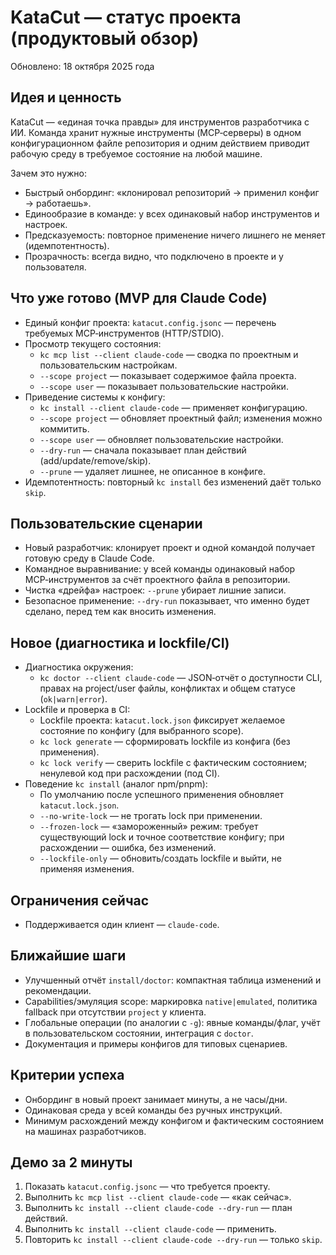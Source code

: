 # KataCut — статус проекта (продуктовый обзор)

Обновлено: 18 октября 2025 года

## Идея и ценность
KataCut — «единая точка правды» для инструментов разработчика с ИИ. Команда хранит нужные инструменты (MCP‑серверы) в одном конфигурационном файле репозитория и одним действием приводит рабочую среду в требуемое состояние на любой машине.

Зачем это нужно:
- Быстрый онбординг: «клонировал репозиторий → применил конфиг → работаешь».
- Единообразие в команде: у всех одинаковый набор инструментов и настроек.
- Предсказуемость: повторное применение ничего лишнего не меняет (идемпотентность).
- Прозрачность: всегда видно, что подключено в проекте и у пользователя.

## Что уже готово (MVP для Claude Code)
- Единый конфиг проекта: `katacut.config.jsonc` — перечень требуемых MCP‑инструментов (HTTP/STDIO).
- Просмотр текущего состояния:
  - `kc mcp list --client claude-code` — сводка по проектным и пользовательским настройкам.
  - `--scope project` — показывает содержимое файла проекта.
  - `--scope user` — показывает пользовательские настройки.
- Приведение системы к конфигу:
  - `kc install --client claude-code` — применяет конфигурацию.
  - `--scope project` — обновляет проектный файл; изменения можно коммитить.
  - `--scope user` — обновляет пользовательские настройки.
  - `--dry-run` — сначала показывает план действий (add/update/remove/skip).
  - `--prune` — удаляет лишнее, не описанное в конфиге.
- Идемпотентность: повторный `kc install` без изменений даёт только `skip`.

## Пользовательские сценарии
- Новый разработчик: клонирует проект и одной командой получает готовую среду в Claude Code.
- Командное выравнивание: у всей команды одинаковый набор MCP‑инструментов за счёт проектного файла в репозитории.
- Чистка «дрейфа» настроек: `--prune` убирает лишние записи.
- Безопасное применение: `--dry-run` показывает, что именно будет сделано, перед тем как вносить изменения.

## Новое (диагностика и lockfile/CI)
- Диагностика окружения:
  - `kc doctor --client claude-code` — JSON‑отчёт о доступности CLI, правах на project/user файлы, конфликтах и общем статусе (`ok|warn|error`).
- Lockfile и проверка в CI:
  - Lockfile проекта: `katacut.lock.json` фиксирует желаемое состояние по конфигу (для выбранного scope).
  - `kc lock generate` — сформировать lockfile из конфига (без применения).
  - `kc lock verify` — сверить lockfile с фактическим состоянием; ненулевой код при расхождении (под CI).
- Поведение `kc install` (аналог npm/pnpm):
  - По умолчанию после успешного применения обновляет `katacut.lock.json`.
  - `--no-write-lock` — не трогать lock при применении.
  - `--frozen-lock` — «замороженный» режим: требует существующий lock и точное соответствие конфигу; при расхождении — ошибка, без изменений.
  - `--lockfile-only` — обновить/создать lockfile и выйти, не применяя изменения.

## Ограничения сейчас
- Поддерживается один клиент — `claude-code`.

## Ближайшие шаги
- Улучшенный отчёт `install/doctor`: компактная таблица изменений и рекомендации.
- Capabilities/эмуляция scope: маркировка `native|emulated`, политика fallback при отсутствии `project` у клиента.
- Глобальные операции (по аналогии с `-g`): явные команды/флаг, учёт в пользовательском состоянии, интеграция с `doctor`.
- Документация и примеры конфигов для типовых сценариев.

## Критерии успеха
- Онбординг в новый проект занимает минуты, а не часы/дни.
- Одинаковая среда у всей команды без ручных инструкций.
- Минимум расхождений между конфигом и фактическим состоянием на машинах разработчиков.

## Демо за 2 минуты
1) Показать `katacut.config.jsonc` — что требуется проекту.
2) Выполнить `kc mcp list --client claude-code` — «как сейчас».
3) Выполнить `kc install --client claude-code --dry-run` — план действий.
4) Выполнить `kc install --client claude-code` — применить.
5) Повторить `kc install --client claude-code --dry-run` — только `skip`.
